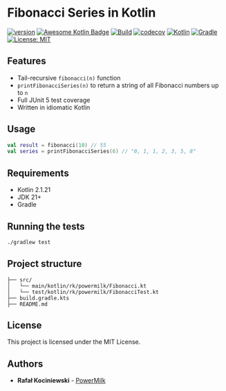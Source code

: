 # Fibonacci Series in Kotlin

[![version](https://img.shields.io/badge/version-1.0.3-yellow.svg)](https://semver.org)
[![Awesome Kotlin Badge](https://kotlin.link/awesome-kotlin.svg)](https://github.com/KotlinBy/awesome-kotlin)
[![Build](https://github.com/rkociniewski/fibonacci/actions/workflows/main.yml/badge.svg)](https://github.com/rkociniewski/fibonacci/actions/workflows/main.yml)
[![codecov](https://codecov.io/gh/rkociniewski/fibonacci/branch/main/graph/badge.svg)](https://codecov.io/gh/rkociniewski/fibonacci)
[![Kotlin](https://img.shields.io/badge/Kotlin-2.1.21-blueviolet?logo=kotlin)](https://kotlinlang.org/)
[![Gradle](https://img.shields.io/badge/Gradle-8.14.1-blue?logo=gradle)](https://gradle.org/)
[![License: MIT](https://img.shields.io/badge/License-MIT-greem.svg)](https://opensource.org/licenses/MIT)

## Features

- Tail-recursive `fibonacci(n)` function
- `printFibonacciSeries(n)` to return a string of all Fibonacci numbers up to `n`
- Full JUnit 5 test coverage
- Written in idiomatic Kotlin

## Usage

```kotlin
val result = fibonacci(10) // 55
val series = printFibonacciSeries(6) // "0, 1, 1, 2, 3, 5, 8"
````

## Requirements

* Kotlin 2.1.21
* JDK 21+
* Gradle

## Running the tests

```bash
./gradlew test
```

## Project structure

```
├── src/
│   └── main/kotlin/rk/powermilk/Fibonacci.kt
│   └── test/kotlin/rk/powermilk/FibonacciTest.kt
├── build.gradle.kts
├── README.md
```

## License

This project is licensed under the MIT License.

## Authors

* **Rafał Kociniewski** - [PowerMilk](https://github.com/rkociniewski)
